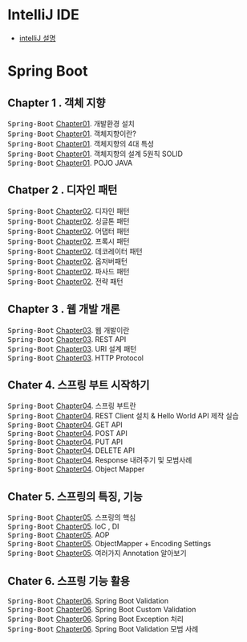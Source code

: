 # IntelliJ IDE
- [intelliJ 설명](./TodoListPJT)

# Spring Boot

## Chapter 1 . 객체 지향
<kbd>Spring-Boot</kbd> [Chapter01](./springboot-summary/README/Ch01_Development_environment.md). 개발환경 설치 <br>
<kbd>Spring-Boot</kbd> [Chapter01](./springboot-summary/README/Ch01_OOP.md). 객체지향이란? <br>
<kbd>Spring-Boot</kbd> [Chapter01](./springboot-summary/README/Ch01_OOP_characteristic.md). 객체지향의 4대 특성 <br>
<kbd>Spring-Boot</kbd> [Chapter01](./springboot-summary/README/Ch01_OOP_SOLIDrules.md). 객체지향의 설계 5원칙 SOLID <br>
<kbd>Spring-Boot</kbd> [Chapter01](./springboot-summary/README/Ch01_OOP_POJO_JAVA.md). POJO JAVA <br>

## Chatper 2 . 디자인 패턴

<kbd>Spring-Boot</kbd> [Chapter02](./springboot-summary/README/Ch02_DesignPattern.md). 디자인 패턴 <br>
<kbd>Spring-Boot</kbd> [Chapter02](./springboot-summary/README/Ch02_Singleton.md). 싱글톤 패턴 <br>
<kbd>Spring-Boot</kbd> [Chapter02](./springboot-summary/README/Ch02_Adapter.md). 어댑터 패턴 <br>
<kbd>Spring-Boot</kbd> [Chapter02](./springboot-summary/README/Ch02_Proxy.md). 프록시 패턴 <br>
<kbd>Spring-Boot</kbd> [Chapter02](./springboot-summary/README/Ch02_Decorator.md). 데코레이터 패턴 <br>
<kbd>Spring-Boot</kbd> [Chapter02](./springboot-summary/README/Ch02_Observer.md). 옵저버패턴 <br>
<kbd>Spring-Boot</kbd> [Chapter02](./springboot-summary/README/Ch02_Facade.md). 파사드 패턴 <br>
<kbd>Spring-Boot</kbd> [Chapter02](./springboot-summary/README/Ch02_Strategy.md). 전략 패턴 <br>


## Chapter 3 . 웹 개발 개론
<kbd>Spring-Boot</kbd> [Chapter03](./springboot-summary/README/Ch03_WebDevelop.md). 웹 개발이란 <br>
<kbd>Spring-Boot</kbd> [Chapter03](./springboot-summary/README/Ch03_RestAPI.md). REST API <br>
<kbd>Spring-Boot</kbd> [Chapter03](./springboot-summary/README/Ch03_URI_Architecture_Pattern.md). URI 설계 패턴 <br>
<kbd>Spring-Boot</kbd> [Chapter03](./springboot-summary/README/Ch03_%20HTTP_Protocol.md). HTTP Protocol <br>



## Chater 4. 스프링 부트 시작하기
<kbd>Spring-Boot</kbd> [Chapter04](./springboot-summary/README/Ch04_Start_SpringBoot.md). 스프링 부트란 <br>
<kbd>Spring-Boot</kbd> [Chapter04](./springboot-summary/README/Ch04_HelloWorld.md). REST Client 설치 & Hello World API 제작 실습<br>
<kbd>Spring-Boot</kbd> [Chapter04](./springboot-summary/README/Ch04_Get.md). GET API <br>
<kbd>Spring-Boot</kbd> [Chapter04](./springboot-summary/README/Ch04_Post.md). POST API <br>
<kbd>Spring-Boot</kbd> [Chapter04](./springboot-summary/README/Ch04_Put.md). PUT API <br>
<kbd>Spring-Boot</kbd> [Chapter04](./springboot-summary/README/Ch04_Delete.md). DELETE API <br>
<kbd>Spring-Boot</kbd> [Chapter04](./springboot-summary/README/Ch04_ResponseExample.md). Response 내려주기 및 모범사례 <br>
<kbd>Spring-Boot</kbd> [Chapter04](./springboot-summary/README/Ch04_ObjectMapper.md). Object Mapper <br>

## Chater 5. 스프링의 특징, 기능
<kbd>Spring-Boot</kbd> [Chapter05](./springboot-summary/README/Ch05_Spring.md). 스프링의 핵심 <br>
<kbd>Spring-Boot</kbd> [Chapter05](./springboot-summary/README/Ch05_Ioc_DI.md). IoC , DI<br>
<kbd>Spring-Boot</kbd> [Chapter05](./springboot-summary/README/Ch05_AOP.md). AOP <br>
<kbd>Spring-Boot</kbd> [Chapter05](./springboot-summary/README/Ch05_ObjectMapper.md). ObjectMapper + Encoding Settings <br>
<kbd>Spring-Boot</kbd> [Chapter05](./springboot-summary/README/Ch05_Annotation.md). 여러가지 Annotation 알아보기 <br>

## Chater 6. 스프링 기능 활용
<kbd>Spring-Boot</kbd> [Chapter06](./springboot-summary/README/Ch06_SpringBootValidation.md). Spring Boot Validation <br>
<kbd>Spring-Boot</kbd> [Chapter06](./springboot-summary/README/Ch06_CustomValidation.md). Spring Boot Custom Validation <br>
<kbd>Spring-Boot</kbd> [Chapter06](./springboot-summary/README/Ch06_Exception.md). Spring Boot Exception 처리 <br>
<kbd>Spring-Boot</kbd> [Chapter06](./springboot-summary/README/Ch06_SpringBootValidation_Example.md). Spring Boot Validation 모범 사례 <br>